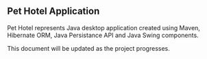 ## Pet Hotel Application

Pet Hotel represents Java desktop application created using Maven, Hibernate ORM, Java Persistance API and Java Swing components.

This document will be updated as the project progresses. 



